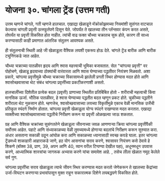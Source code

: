# योजना ३०. चांगला ट्रेंड (उत्तम गती)

उत्तम म्हणजे चांगले, गती म्हणजे हालचाल. एखाद्या खेळाडूने मॅक्रोकोझमच्या नियमांशी सुसंगत वाटचाल केल्यास चांगली प्रवृत्ती उत्स्फूर्तपणे दिसून येते. जोपर्यंत ते खालच्या तीन प्लॅन्सवर कंपन करत असते, तोपर्यंत या प्रवृत्ती विकसित होत नाहीत. त्यांची वाढ फक्त चौथ्या चक्रातच सुरू होते, कारण ती साध्य करण्यासाठी काही प्रमाणात आंतरिक संतुलन आवश्यक असते.

ही संतुलनाची स्थिती आहे जी खेळाडूला वैश्विक लयशी एकरूप होऊ देते. चांगले ट्रेंड बारीक आणि बारीक ट्यूनिंगकडे जात आहेत.

चौथ्या चक्राच्या पातळीवर हृदय आणि श्वास महत्त्वाची भूमिका बजावतात. सेल "चांगल्या प्रवृत्ती" वर पोहोचणे, खेळाडू हृदयाच्या ठोक्यांची वारंवारता आणि श्वास घेण्याच्या पद्धतीवर नियंत्रण मिळवतो. अशा प्रकारे, चांगल्या प्रवृत्तीमुळे चौथ्या चक्राच्या विकासामध्ये झालेली प्रगती स्थिर होण्यास मदत होते आणि श्वासोच्छवासाचा थेट संबंध चांगल्या प्रवृत्तींच्या प्रकटीकरणाशी असतो.

हालचालींच्या दिशेतील प्रत्येक बदल (प्रवृत्ती) प्राणाच्या स्थितीत प्रतिबिंबित होतो - शरीराची महत्वाची किंवा मानसिक ऊर्जा. भौतिक पातळीवर, हे श्वास घेण्याच्या पद्धतीत बदल म्हणून प्रकट होते. चुकीच्या पद्धतीने शरीराला थेट नुकसान होते. म्हणजेच, श्वासोच्छवासाच्या लयच्या विकृतीमुळे एकाच वेळी मानसिक उर्जेची प्रतिकूल स्पंदने निर्माण होतात. चांगल्या प्रवृत्ती खेळाडूला योग्य स्पंदने राखण्यास मदत करतात. एखाद्या व्यक्तीच्या श्वासोच्छवासाच्या पद्धतीचे निरीक्षण करून या प्रवृत्ती ओळखल्या जाऊ शकतात.

ग्रह आणि वैश्विक चक्रांच्या सुसंगततेने खेळाडूला जीवनाच्या जवळ आणणार्‍या क्रिया चांगल्या प्रवृत्तींपैकी सर्वोत्तम आहेत. पहाटे आणि संध्याकाळच्या वेळी तुमच्यामध्ये होणाऱ्या बदलांचे निरीक्षण करून सुरुवात करा. अंधार असताना सकाळी उठून आंघोळ करा आणि सकाळच्या ध्यानासाठी स्वच्छ कपडे घाला. इतर चांगल्या ट्रेंडमध्ये शाकाहारी आहाराकडे जाणे, हठ योग आसनांचा सराव करणे, श्वासावर नियंत्रण कसे ठेवावे हे शिकणे (बॉक्स 38, प्राण, 39, अपन आणि 40, व्यान वरील टिप्पण्या देखील पहा), अधूनमधून उपवास करणे, आध्यात्मिक शास्त्रांचा जागरूक अभ्यास करणे यांचा समावेश आहे. , तसेच लीला खेळात नमूद केलेले सर्व गुण.

चांगल्या प्रवृत्तींचा सराव खेळाडूला त्याचे जीवन स्थिर करण्यास मदत करतो जेणेकरून ते खालच्या केंद्रांच्या उर्जा-विघटन करणार्‍या प्रभावांपासून मुक्त राहून सकारात्मक दिशेने लयबद्धपणे विकसित होते.
